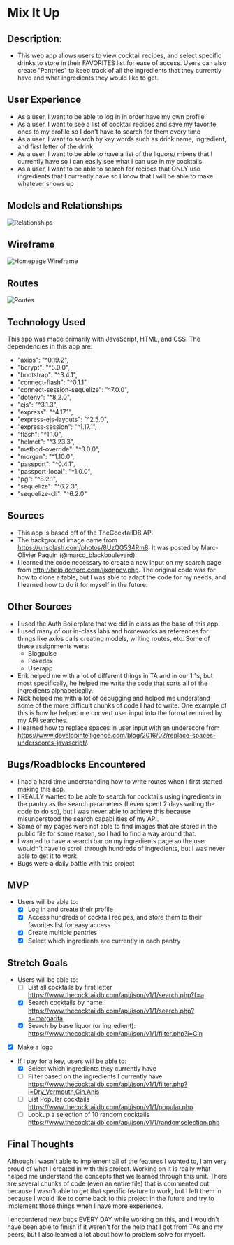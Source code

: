 # Mix It Up

## Description:
- This web app allows users to view cocktail recipes, and select specific drinks to store in their FAVORITES list for ease of access. Users can also create "Pantries" to keep track of all the ingredients that they currently have and what ingredients they would like to get.

## User Experience
- As a user, I want to be able to log in in order have my own profile
- As a user, I want to see a list of cocktail recipes and save my favorite ones to my profile so I don't have to search for them every time
- As a user, I want to search by key words such as drink name, ingredient, and first letter of the drink
- As a user, I want to be able to have a list of the liquors/ mixers that I currently have so I can easily see what I can use in my cocktails
- As a user, I want to be able to search for recipes that ONLY use ingredients that I currently have so I know that I will be able to make whatever shows up

## Models and Relationships
![Relationships](/public/images/models_and_relationships.png)

## Wireframe
![Homepage Wireframe](/public/images/homepage_wireframe.png)

## Routes
![Routes](/public/images/routes.png)

## Technology Used
This app was made primarily with JavaScript, HTML, and CSS. The dependencies in this app are:
- "axios": "^0.19.2",
- "bcrypt": "^5.0.0",
- "bootstrap": "^3.4.1",
- "connect-flash": "^0.1.1",
- "connect-session-sequelize": "^7.0.0",
- "dotenv": "^8.2.0",
- "ejs": "^3.1.3",
- "express": "^4.17.1",
- "express-ejs-layouts": "^2.5.0",
- "express-session": "^1.17.1",
- "flash": "^1.1.0",
- "helmet": "^3.23.3",
- "method-override": "^3.0.0",
- "morgan": "^1.10.0",
- "passport": "^0.4.1",
- "passport-local": "^1.0.0",
- "pg": "^8.2.1",
- "sequelize": "^6.2.3",
- "sequelize-cli": "^6.2.0"

## Sources
- This app is based off of the TheCocktailDB API
- The background image came from https://unsplash.com/photos/8UzQG534Rm8. It was posted by Marc-Olivier Paquin (@marco_blackboulevard).
- I learned the code necessary to create a new input on my search page from http://help.dottoro.com/ljxqnpcv.php. The original code was for how to clone a table, but I was able to adapt the code for my needs, and I learned how to do it for myself in the future.

## Other Sources
- I used the Auth Boilerplate that we did in class as the base of this app.
- I used many of our in-class labs and homeworks as references for things like axios calls creating models, writing routes, etc. Some of these assignments were:
    - Blogpulse
    - Pokedex
    - Userapp
- Erik helped me with a lot of different things in TA and in our 1:1s, but most specifically, he helped me write the code that sorts all of the ingredients alphabetically.
- Nick helped me with a lot of debugging and helped me understand some of the more difficult chunks of code I had to write. One example of this is how he helped me convert user input into the format required by my API searches.
- I learned how to replace spaces in user input with an underscore from https://www.developintelligence.com/blog/2016/02/replace-spaces-underscores-javascript/.

## Bugs/Roadblocks Encountered
- I had a hard time understanding how to write routes when I first started making this app.
- I REALLY wanted to be able to search for cocktails using ingredients in the pantry as the search parameters (I even spent 2 days writing the code to do so), but I was never able to achieve this because misunderstood the search capabilities of my API.
- Some of my pages were not able to find images that are stored in the public file for some reason, so I had to find a way around that.
- I wanted to have a search bar on my ingredients page so the user wouldn't have to scroll through hundreds of ingredients, but I was never able to get it to work.
- Bugs were a daily battle with this project

## MVP
- Users will be able to:
    - [x] Log in and create their profile
    - [x] Access hundreds of cocktail recipes, and store them to their favorites list for easy access
    - [x] Create multiple pantries
    - [x] Select which ingredients are currently in each pantry
    
## Stretch Goals
- Users will be able to:
    - [ ] List all cocktails by first letter
https://www.thecocktaildb.com/api/json/v1/1/search.php?f=a
    - [x] Search cocktails by name:
https://www.thecocktaildb.com/api/json/v1/1/search.php?s=margarita
    - [x] Search by base liquor (or ingredient):
https://www.thecocktaildb.com/api/json/v1/1/filter.php?i=Gin
- [x] Make a logo

- If I pay for a key, users will be able to:
    - [x] Select which ingredients they currently have
    - [ ] Filter based on the ingredients I currently have
https://www.thecocktaildb.com/api/json/v1/1/filter.php?i=Dry_Vermouth,Gin,Anis
    - [ ] List Popular cocktails
https://www.thecocktaildb.com/api/json/v1/1/popular.php
    - [ ] Lookup a selection of 10 random cocktails
https://www.thecocktaildb.com/api/json/v1/1/randomselection.php

## Final Thoughts
Although I wasn't able to implement all of the features I wanted to, I am very proud of what I created in with this project. Working on it is really what helped me understand the concepts that we learned through this unit. There are several chunks of code (even an entire file) that is commented out because I wasn't able to get that specific feature to work, but I left them in because I would like to come back to this project in the future and try to implement those things when I have more experience.

I encountered new bugs EVERY DAY while working on this, and I wouldn't have been able to finish if it weren't for the help that I got from TAs and my peers, but I also learned a lot about how to problem solve for myself.
